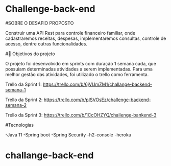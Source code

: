 ﻿# Challenge-back-end

#SOBRE O DESAFIO PROPOSTO

Construir uma API Rest para controle financeiro familiar, onde cadastraremos receitas, despesas, implementaremos consultas, controle de acesso, dentre outras funcionalidades.

#🔨 Objetivos do projeto

O projeto foi desenvolvido em sprints com duração 1 semana cada, que possuiam determinadas atividades a serem implementadas. Para uma melhor gestão das atividades, foi utilizado o trello como ferramenta.

Trello da Sprint 1: https://trello.com/b/6jVUmZM1/challange-backend-semana-1

Trello da Sprint 2: https://trello.com/b/pISVOsEz/challenge-backend-semana-2

Trello da Sprint 3: https://trello.com/b/1CcOHZYQ/challenge-bankend-3

#Tecnologias

-Java 11
-Spring boot
-Spring Security
-h2-console
-heroku
# challange-back-end
